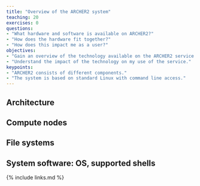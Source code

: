 ```yaml
---
title: "Overview of the ARCHER2 system"
teaching: 20
exercises: 0
questions:
- "What hardware and software is available on ARCHER2?"
- "How does the hardware fit together?"
- "How does this impact me as a user?"
objectives:
- "Gain an overview of the technology available on the ARCHER2 service."
- "Understand the impact of the technology on my use of the service."
keypoints:
- "ARCHER2 consists of different components."
- "The system is based on standard Linux with command line access."
---
```


## Architecture

## Compute nodes

## File systems

## System software: OS, supported shells


{% include links.md %}

